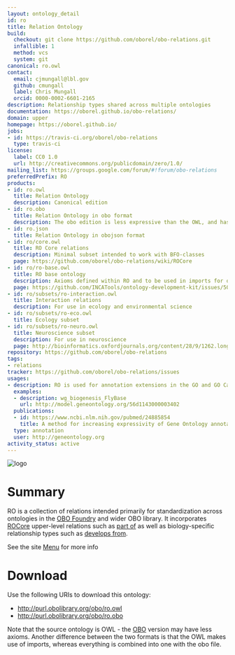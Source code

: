```yaml
---
layout: ontology_detail
id: ro
title: Relation Ontology
build:
  checkout: git clone https://github.com/oborel/obo-relations.git
  infallible: 1
  method: vcs
  system: git
canonical: ro.owl
contact:
  email: cjmungall@lbl.gov
  github: cmungall
  label: Chris Mungall
  orcid: 0000-0002-6601-2165
description: Relationship types shared across multiple ontologies
documentation: https://oborel.github.io/obo-relations/
domain: upper
homepage: https://oborel.github.io/
jobs:
- id: https://travis-ci.org/oborel/obo-relations
  type: travis-ci
license:
  label: CC0 1.0
  url: http://creativecommons.org/publicdomain/zero/1.0/
mailing_list: https://groups.google.com/forum/#!forum/obo-relations
preferredPrefix: RO
products:
- id: ro.owl
  title: Relation Ontology
  description: Canonical edition
- id: ro.obo
  title: Relation Ontology in obo format
  description: The obo edition is less expressive than the OWL, and has imports merged in
- id: ro.json
  title: Relation Ontology in obojson format
- id: ro/core.owl
  title: RO Core relations
  description: Minimal subset intended to work with BFO-classes
  page: https://github.com/oborel/obo-relations/wiki/ROCore
- id: ro/ro-base.owl
  title: RO base ontology
  description: Axioms defined within RO and to be used in imports for other ontologies
  page: https://github.com/INCATools/ontology-development-kit/issues/50
- id: ro/subsets/ro-interaction.owl
  title: Interaction relations
  description: For use in ecology and environmental science
- id: ro/subsets/ro-eco.owl
  title: Ecology subset
- id: ro/subsets/ro-neuro.owl
  title: Neuroscience subset
  description: For use in neuroscience
  page: http://bioinformatics.oxfordjournals.org/content/28/9/1262.long
repository: https://github.com/oborel/obo-relations
tags:
- relations
tracker: https://github.com/oborel/obo-relations/issues
usages:
- description: RO is used for annotation extensions in the GO and GO Causal Activity Models.
  examples:
  - description: wg_biogenesis_FlyBase
    url: http://model.geneontology.org/56d1143000003402
  publications:
  - id: https://www.ncbi.nlm.nih.gov/pubmed/24885854
    title: A method for increasing expressivity of Gene Ontology annotations using a compositional approach
  type: annotation
  user: http://geneontology.org
activity_status: active
---
```


![logo](/images/ro_logo.png)

# Summary

RO is a collection of relations intended primarily for standardization across ontologies in the [OBO Foundry](http://obofoundry.org) and wider OBO library. It incorporates [ROCore](https://github.com/oborel/obo-relations/wiki/ROCore) upper-level relations such as [part of](http://purl.obolibrary.org/obo/BFO_0000050) as well as biology-specific relationship types such as [develops from](http://purl.obolibrary.org/obo/RO_0002202).

See the site [Menu](https://github.com/oborel/obo-relations/wiki/Menu) for more info

# Download

Use the following URIs to download this ontology:

 * http://purl.obolibrary.org/obo/ro.owl
 * http://purl.obolibrary.org/obo/ro.obo

Note that the source ontology is OWL - the [OBO](https://github.com/oborel/obo-relations/wiki/OBOFormatUsersGuide) version may have less axioms. Another difference between the two formats is that the OWL makes use of imports, whereas everything is combined into one with the obo file.
